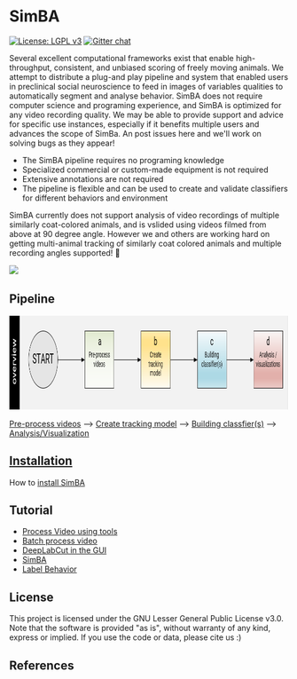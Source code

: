# SimBA
[![License: LGPL v3](https://img.shields.io/badge/License-LGPL%20v3-pink.svg)](https://www.gnu.org/licenses/lgpl-3.0)
[![Gitter chat](https://badges.gitter.im/USER/REPO.png)](https://gitter.im/SimBA-Resource/community)

Several excellent computational frameworks exist that enable high-throughput, consistent, and unbiased scoring of freely moving animals. We attempt to distribute a plug-and play pipeline and system that enabled users in preclinical social neuroscience to feed in images of variables qualities to automatically segment and analyse behavior. SimBA does not require computer science and programing experience, and SimBA is optimized for any video recording quality. We may be able to provide support and advice for specific use instances, especially if it benefits multiple users and advances the scope of SimBa. An post issues here and we'll work on solving bugs as they appear!

- The SimBA pipeline requires no programing knowledge 
- Specialized commercial or custom-made equipment is not required
- Extensive annotations are not required
- The pipeline is flexible and can be used to create and validate classifiers for different behaviors and environment 

SimBA currently does not support analysis of video recordings of multiple similarly coat-colored animals, and is vslided using videos filmed from above at 90 degree angle. However we and others are working hard on getting multi-animal tracking of similarly coat colored animals and multiple recording angles supported! :muscle:


![](https://github.com/sgoldenlab/tkinter_test/blob/master/images/4videos.gif)

## Pipeline

<img src="/images/overallflow.PNG" width="989" height="169" />

[Pre-process videos](docs/tutorial_process_videos.md) --> [Create tracking model](docs/Tutorial_DLC.md) --> [Building classfier(s)](docs/tutorial.md) --> [Analysis/Visualization]()

## [Installation](docs/Installation.md) 

How to [install SimBA](docs/installation.md)

## Tutorial

- [Process Video using tools](docs/Tutorial_tools.md)
- [Batch process video](docs/tutorial_process_videos.md)
- [DeepLabCut in the GUI](docs/Tutorial_DLC.md)
- [SimBA](docs/tutorial.md)
- [Label Behavior](docs/labelling_aggression_tutorial.md)

## License
This project is licensed under the GNU Lesser General Public License v3.0. Note that the software is provided "as is", without warranty of any kind, express or implied. If you use the code or data, please cite us :)

## References


